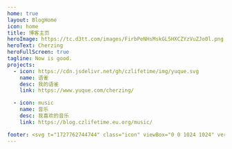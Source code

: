 ```yaml
---
home: true
layout: BlogHome
icon: home
title: 博客主页
heroImage: https://tc.d3tt.com/images/FirbPeNHsMskGL5HXCZYzVuZJo0l.png
heroText: Cherzing
heroFullScreen: true
tagline: Now is good.
projects:
  - icon: https://cdn.jsdelivr.net/gh/czlifetime/img/yuque.svg
    name: 语雀
    desc: 我的语雀
    link: https://www.yuque.com/cherzing/

  - icon: music
    name: 音乐
    desc: 我喜欢的音乐
    link: https://blog.czlifetime.eu.org/music/

footer: <svg t="1727762744744" class="icon" viewBox="0 0 1024 1024" version="1.1" xmlns="http://www.w3.org/2000/svg" p-id="8353" width="64" height="64"><path d="M1012.482 475.932l-205.584-106.714-11.124-34.342a23.804 23.804 0 0 0-1.344-3.188c-0.876-1.718-22.124-42.31-70.372-85.496-44.156-39.56-120.65-89.246-234.116-101.246-0.124-0.032-0.282-0.032-0.406-0.032l-132.806-11.344a21.598 21.598 0 0 0-1.468-0.062L21.71 128.132C15.4 128.102 9.4 130.726 5.244 135.476a21.39 21.39 0 0 0-4.968 17.312l120.526 767.954a21.384 21.384 0 0 0 9.468 14.624 21.408 21.408 0 0 0 11.594 3.376c1.876 0 3.75-0.188 5.594-0.688 12.966-3.562 318.956-86.556 396.326-129.994 67.624-37.998 215.96-94.558 240.896-103.934h77.092c5.438 0 10.656-2.062 14.624-5.812l67.996-63.994c0.438-0.376 0.844-0.812 1.218-1.25l19.25-21.312c0.906-1 1.686-2.062 2.374-3.188l30.936-50.748c0.532-0.876 0.968-1.688 1.344-2.562l22.656-51.826a21.31 21.31 0 0 0-9.688-27.502z" fill="#965353" p-id="8354" data-spm-anchor-id="a313x.search_index.0.i9.6a0e3a81JKDBgm" class=""></path><path d="M703.996 362.81c0 11.782-9.562 21.312-21.344 21.312s-21.344-9.532-21.344-21.312 9.562-21.342 21.344-21.342 21.344 9.562 21.344 21.342z" fill="#434A54" p-id="8355"></path><path d="M593.846 106.416c-8.062-11.718-19.906-18.876-34.282-20.75a47.37 47.37 0 0 0-6.376-0.406c-41.56 0-93.996 53.592-104.09 64.31a21.302 21.302 0 0 0-4.748 21.186 21.332 21.332 0 0 0 16.248 14.376l115.964 22.312c1.344 0.25 2.688 0.376 4.032 0.376 9.656 0 18.376-6.594 20.718-16.312 2.222-9.19 12.252-56.376-7.466-85.092z" fill="#965353" p-id="8356"></path><path d="M791.024 618.756l130.432 37.184 37.062-37.184z" opacity=".2" p-id="8357"></path><path d="M1012.482 475.932l-31.686-16.438s-26.748 30.124-8.344 45.968c18.376 15.844 42.966 13.406 42.966 13.406l6.75-15.438a21.304 21.304 0 0 0-9.686-27.498z" fill="#434A54" p-id="8358"></path><path d="M512.004 704.124l166.274 42.064 106.402-42.064zM367.792 134.508l81.308 15.062 7.312-7.5z" opacity=".2" p-id="8359"></path></svg>Cherzing
---
```


